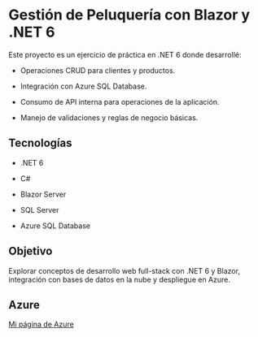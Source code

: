 # Gestión de Peluquería con Blazor y .NET 6

Este proyecto es un ejercicio de práctica en .NET 6 donde desarrollé:

- Operaciones CRUD para clientes y productos.

- Integración con Azure SQL Database.

- Consumo de API interna para operaciones de la aplicación.

- Manejo de validaciones y reglas de negocio básicas.

## Tecnologías

- .NET 6

- C#

- Blazor Server

- SQL Server

- Azure SQL Database

## Objetivo
Explorar conceptos de desarrollo web full-stack con .NET 6 y Blazor, integración con bases de datos en la nube y despliegue en Azure.

## Azure
[Mi página de Azure](https://peluqueriaappejemplotomasruibal2025-f9h9ebcsbzcmdrbb.canadacentral-01.azurewebsites.net)
